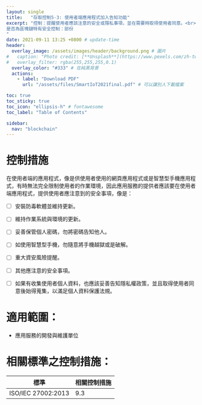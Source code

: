 ```yaml
---
layout: single
title:   "存取控制5-3: 使用者端應用程式加入告知功能"
excerpt: "控制：提醒使用者應該注意的安全或隱私事項，並在需要時取得使用者同意。<br><br>
是否為區塊鏈特有安全控制：部份
" 
date: 2021-09-11 13:25 +0800 # update-time
header:
  overlay_image: /assets/images/header/background.png # 圖片
#   caption: "Photo credit: [**Unsplash**](https://www.pexels.com/zh-tw/search/earth/)" # 可以表示圖片來源
#   overlay_filter: rgba(255,255,255,0.1)
  overlay_color: "#333" # 在純黑背景
  actions:
    - label: "Download PDF"
      url: "/assets/files/SmartIoT2021final.pdf" # 可以讓別人下載檔案

toc: true
toc_sticky: true
toc_icon: "ellipsis-h" # fontawesome
toc_label: "Table of Contents"

sidebar:
  nav: "blockchain"
---
```



# 控制措施
在使用者端的應用程式，像是供使用者使用的網頁應用程式或是智慧型手機應用程式，有時無法完全限制使用者的作業環境，因此應用服務的提供者應該要在使用者端應用程式，提供使用者應注意到的安全事項，像是：

- [ ] 安裝防毒軟體並維持更新。
- [ ] 維持作業系統與環境的更新。
- [ ] 妥善保管個人密碼，勿將密碼告知他人。
- [ ] 如使用智慧型手機，勿隨意將手機越獄或是破解。
- [ ] 重大資安風險提醒。
- [ ] 其他應注意的安全事項。
- [ ] 如果有收集使用者個人資料，也應該妥善告知隱私權政策，並且取得使用者同意後始得蒐集，以滿足個人資料保護法規。


# 適用範圍：
- 應用服務的開發與維護單位



# 相關標準之控制措施：

| 標準           | 相關控制措施   |
| -------------- | -------------- |
| ISO/IEC 27002:2013| 9.3|